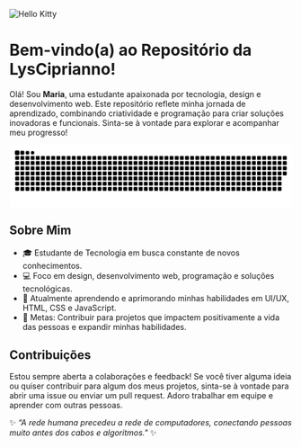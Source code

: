 ![Hello Kitty](https://media.tenor.com/TOAYvUEsFQMAAAAi/hello-kitty.gif)
# Bem-vindo(a) ao Repositório da LysCiprianno!
Olá! Sou **Maria**, uma estudante apaixonada por tecnologia, design e desenvolvimento web. Este repositório reflete minha jornada de aprendizado, combinando criatividade e programação para criar soluções inovadoras e funcionais. Sinta-se à vontade para explorar e acompanhar meu progresso!

<picture align="center">
<source media="(prefers-color-scheme: dark)" srcset="https://raw.githubusercontent.com/lysciprianno/lysciprianno/output/github-contribution-grid-snake-dark.svg">
<source media="(prefers-color-scheme: light)" srcset="https://raw.githubusercontent.com/lysciprianno/lysciprianno/output/github-contribution-grid-snake-dark.svg">
<img align="center" alt="github contribution grid snake animation" src="https://raw.githubusercontent.com/lysciprianno/lysciprianno/output/github-contribution-grid-snake.svg">
</picture>

## Sobre Mim
- 🎓 Estudante de Tecnologia em busca constante de novos conhecimentos.
- 💻 Foco em design, desenvolvimento web, programação e soluções tecnológicas.
- 🌱 Atualmente aprendendo e aprimorando minhas habilidades em UI/UX, HTML, CSS e JavaScript.
- 🎯 Metas: Contribuir para projetos que impactem positivamente a vida das pessoas e expandir minhas habilidades.
## Contribuições
Estou sempre aberta a colaborações e feedback! Se você tiver alguma ideia ou quiser contribuir para algum dos meus projetos, sinta-se à vontade para abrir uma issue ou enviar um pull request. Adoro trabalhar em equipe e aprender com outras pessoas.

✨ _“A rede humana precedeu a rede de computadores, conectando pessoas muito antes dos cabos e algoritmos."_ ✨
